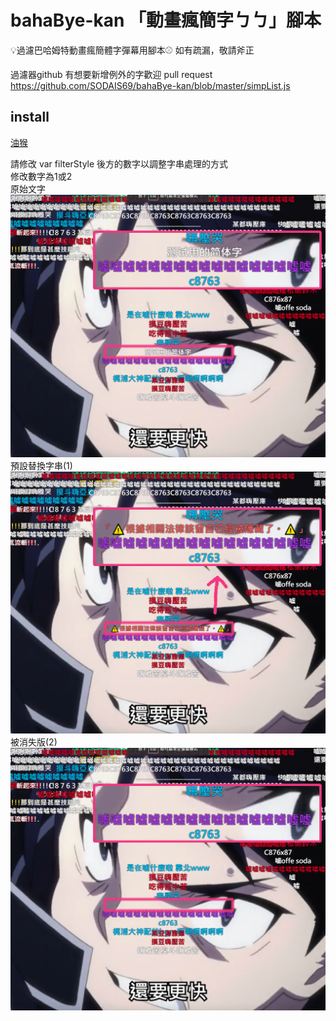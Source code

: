 # bahaBye-kan 「動畫瘋簡字ㄅㄅ」腳本
💡過濾巴哈姆特動畫瘋簡體字彈幕用腳本⚾
如有疏漏，敬請斧正

過濾器github
有想要新增例外的字歡迎 pull request
https://github.com/SODAIS69/bahaBye-kan/blob/master/simpList.js

## install  
[油猴](https://greasyfork.org/zh-TW/scripts/405630-bahabye-kan-%E5%8B%95%E7%95%AB%E7%98%8B%E7%B0%A1%E5%AD%97%E3%84%85%E3%84%85"油ㄉ猴")

請修改 var filterStyle 後方的數字以調整字串處理的方式  
修改數字為1或2  
原始文字
![origin](https://github.com/SODAIS69/bahaBye-kan/blob/master/test1.png?raw=true)
預設替換字串(1)
![origin](https://github.com/SODAIS69/bahaBye-kan/blob/master/test3.png?raw=true)
被消失版(2)
![origin](https://github.com/SODAIS69/bahaBye-kan/blob/master/test2.png?raw=true)
